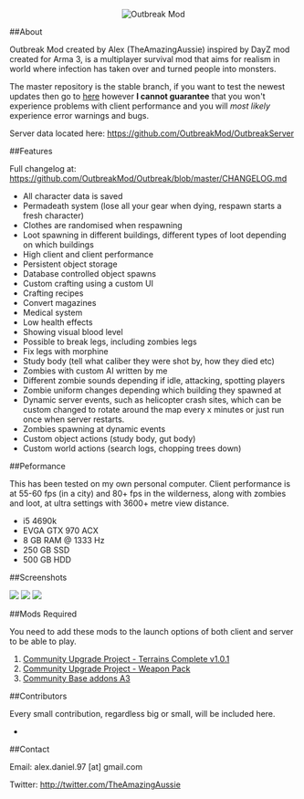 <p align="center">
  <img src="http://i.imgur.com/nQHWgbp.png" alt="Outbreak Mod"/>
</p>

##About

Outbreak Mod created by Alex (TheAmazingAussie) inspired by DayZ mod created for Arma 3, is a multiplayer survival mod that aims for realism in world where infection has taken over and turned people into monsters.

The master repository is the stable branch, if you want to test the newest updates then go to [here](https://github.com/OutbreakMod/Outbreak/tree/unstable) however **I cannot guarantee** that you won't experience problems with client performance and you will *most likely* experience error warnings and bugs.

Server data located here: https://github.com/OutbreakMod/OutbreakServer

##Features

Full changelog at: https://github.com/OutbreakMod/Outbreak/blob/master/CHANGELOG.md

- All character data is saved
- Permadeath system (lose all your gear when dying, respawn starts a fresh character)
- Clothes are randomised when respawning
- Loot spawning in different buildings, different types of loot depending on which buildings
- High client and client performance
- Persistent object storage
- Database controlled object spawns
- Custom crafting using a custom UI
- Crafting recipes
- Convert magazines
- Medical system
- Low health effects
- Showing visual blood level
- Possible to break legs, including zombies legs
- Fix legs with morphine
- Study body (tell what caliber they were shot by, how they died etc)
- Zombies with custom AI written by me
- Different zombie sounds depending if idle, attacking, spotting players
- Zombie uniform changes depending which building they spawned at
- Dynamic server events, such as helicopter crash sites, which can be custom changed to rotate around the map every x minutes or just run once when server restarts.
- Zombies spawning at dynamic events 
- Custom object actions (study body, gut body)
- Custom world actions (search logs, chopping trees down)

##Peformance

This has been tested on my own personal computer. Client performance is at 55-60 fps (in a city) and 80+ fps in the wilderness, along with zombies and loot, at ultra settings with 3600+ metre view distance.

- i5 4690k
- EVGA GTX 970 ACX
- 8 GB RAM @ 1333 Hz
- 250 GB SSD
- 500 GB HDD

##Screenshots

<img src="http://i.imgur.com/gRgICjc.png" />

<img src="http://i.imgur.com/D6JWZ1i.png" />

<img src="http://i.imgur.com/YBU0jjK.png" />

##Mods Required

You need to add these mods to the launch options of both client and server to be able to play.

1. [Community Upgrade Project - Terrains Complete v1.0.1](http://www.armaholic.com/page.php?id=30045)
2. [Community Upgrade Project - Weapon Pack](http://www.armaholic.com/page.php?id=27489)
3. [Community Base addons A3](http://www.armaholic.com/page.php?id=18767)

##Contributors

Every small contribution, regardless big or small, will be included here.

- 

##Contact

Email: alex.daniel.97 [at] gmail.com

Twitter: http://twitter.com/TheAmazingAussie

